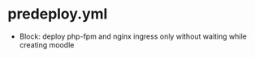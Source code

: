 



# predeploy.yml


* Block: deploy php-fpm and nginx ingress only without waiting while creating moodle
